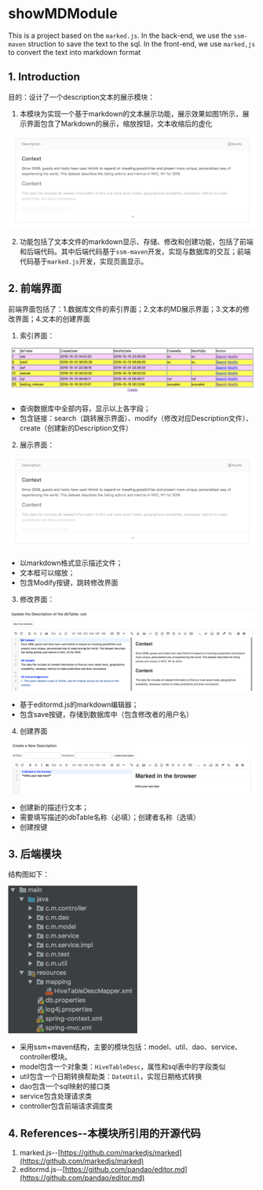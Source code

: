 # showMDModule
This is a project based on the `marked.js`. In the back-end, we use the `ssm-maven` struction to save the text to the sql. In the front-end, we use `marked,js` to convert the text into markdown format

## 1. Introduction
目的：设计了一个description文本的展示模块：
1. 本模块为实现一个基于markdown的文本展示功能，展示效果如图1所示，展示界面包含了Markdown的展示，缩放按钮，文本收缩后的虚化

![展示界面](https://raw.githubusercontent.com/xuekaixu/MarkdownShow/master/Pictures/DescriptionPage.png)

2. 功能包括了文本文件的markdown显示、存储、修改和创建功能，包括了前端和后端代码。其中后端代码基于`ssm-maven`开发，实现与数据库的交互；前端代码基于`marked.js`开发，实现页面显示。

## 2. 前端界面
前端界面包括了：1.数据库文件的索引界面；2.文本的MD展示界面；3.文本的修改界面；4.文本的创建界面

1. 索引界面：

![索引界面](https://raw.githubusercontent.com/xuekaixu/MarkdownShow/master/Pictures/indexPage.png)

* 查询数据库中全部内容，显示以上各字段；
* 包含链接：search（跳转展示界面）、modify（修改对应Description文件）、create（创建新的Description文件）

2. 展示界面：

![展示界面](https://raw.githubusercontent.com/xuekaixu/MarkdownShow/master/Pictures/DescriptionPage.png)

* 以markdown格式显示描述文件；
* 文本框可以缩放；
* 包含Modify按键，跳转修改界面

3. 修改界面：

![修改界面](https://raw.githubusercontent.com/xuekaixu/MarkdownShow/master/Pictures/modifyPage.png)

* 基于editormd.js的markdown编辑器；
* 包含save按键，存储到数据库中（包含修改者的用户名）

4. 创建界面

![创建界面](https://raw.githubusercontent.com/xuekaixu/MarkdownShow/master/Pictures/createPage.png)

* 创建新的描述行文本；
* 需要填写描述的dbTable名称（必填）；创建者名称（选填）
* 创建按键


## 3. 后端模块
结构图如下：

<p>
	<img src="https://raw.githubusercontent.com/xuekaixu/MarkdownShow/master/Pictures/structureFig.png" alt="Sample"  height="300">
	</p>
</p>

* 采用ssm+maven结构，主要的模块包括：model、util、dao、service、controller模块。
* model包含一个对象类：`HiveTableDesc`，属性和sql表中的字段类似
* util包含一个日期转换帮助类：`DateUtil`，实现日期格式转换
* dao包含一个sql映射的接口类
* service包含处理请求类
* controller包含前端请求调度类

## 4. References--本模块所引用的开源代码
1. marked.js--[https://github.com/markedjs/marked](https://github.com/markedjs/marked)
2. editormd.js--[https://github.com/pandao/editor.md](https://github.com/pandao/editor.md)
